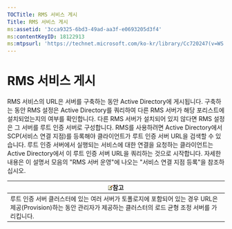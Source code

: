 ```yaml
---
TOCTitle: RMS 서비스 게시
Title: RMS 서비스 게시
ms:assetid: '3cca9325-6bd3-49ad-aa3f-e0693205d3f4'
ms:contentKeyID: 18122913
ms:mtpsurl: 'https://technet.microsoft.com/ko-kr/library/Cc720247(v=WS.10)'
---
```


RMS 서비스 게시
===============

RMS 서비스의 URL은 서버를 구축하는 동안 Active Directory에 게시됩니다. 구축하는 동안 RMS 설정은 Active Directory를 쿼리하여 다른 RMS 서버가 해당 포리스트에 설치되었는지의 여부를 확인합니다. 다른 RMS 서버가 설치되어 있지 않다면 RMS 설정은 그 서버를 루트 인증 서버로 구성합니다. RMS를 사용하려면 Active Directory에서 SCP(서비스 연결 지점)를 등록해야 클라이언트가 루트 인증 서버 URL을 검색할 수 있습니다. 루트 인증 서버에서 실행되는 서비스에 대한 연결을 요청하는 클라이언트는 Active Directory에서 이 루트 인증 서버 URL을 쿼리하는 것으로 시작합니다. 자세한 내용은 이 설명서 모음의 "RMS 서버 운영"에 나오는 "서비스 연결 지점 등록"을 참조하십시오.

| ![](images/Cc720247.note(WS.10).gif)참고                                                                                                  |
|------------------------------------------------------------------------------------------------------------------------------------------------------------------------|
| 루트 인증 서버 클러스터에 있는 여러 서버가 토폴로지에 포함되어 있는 경우 URL은 제공(Provision)하는 동안 관리자가 제공하는 클러스터의 로드 균형 조정 서버를 가리킵니다. |
